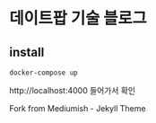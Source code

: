 # 데이트팝 기술 블로그

## install

```
docker-compose up
```

http://localhost:4000 들어가서 확인


Fork from Mediumish - Jekyll Theme
